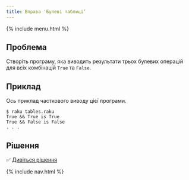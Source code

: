 ```yaml
---
title: Вправа 'Булеві таблиці’
---
```


{% include menu.html %}

## Проблема

Створіть програму, яка виводить результати трьох булевих операцій для всіх комбінацій `True` та `False`.

## Приклад

Ось приклад часткового виводу цієї програми.

```console
$ raku tables.raku
True && True is True
True && False is False
. . .
```

## Рішення

✅ [Дивіться рішення](solution)

{% include nav.html %}